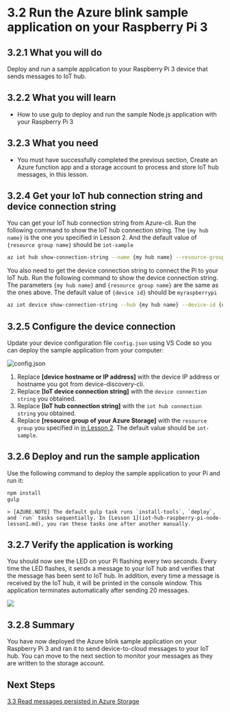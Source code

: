 # 3.2 Run the Azure blink sample application on your Raspberry Pi 3
## 3.2.1 What you will do
Deploy and run a sample application to your Raspberry Pi 3 device that sends messages to IoT hub.

## 3.2.2 What you will learn
- How to use gulp to deploy and run the sample Node.js application with your Raspberry Pi 3

## 3.2.3 What you need
- You must have successfully completed the previous section, Create an Azure function app and a storage account to process and store IoT hub messages, in this lesson.

## 3.2.4 Get your IoT hub connection string and device connection string
You can get your IoT hub connection string from Azure-cli. Run the following command to show the IoT hub connection string. The `{my hub name}` is the one you specified in Lesson 2. And the default value of `{resource group name}` should be `iot-sample` 

```bash
az iot hub show-connection-string --name {my hub name} --resource-group {resource group name}
```

You also need to get the device connection string to connect the Pi to your IoT hub. Run the following command to show the device connection string. The parameters `{my hub name}` and `{resource group name}` are the same as the ones above. The default value of `{device id}` should be `myraspberrypi` 

```bash
az iot device show-connection-string --hub {my hub name} --device-id {device id} --resource-group {resource group name}
```

## 3.2.5 Configure the device connection
Update your device configuration file `config.json` using VS Code so you can deploy the sample application from your computer:

![config.json](media/iot-hub-raspberry-pi-lessons/lesson3/config.png)

1. Replace **[device hostname or IP address]** with the device IP address or hostname you got from device-discovery-cli. 
2. Replace **[IoT device connection string]** with the `device connection string` you obtained.
3. Replace **[IoT hub connection string]** with the `iot hub connection string` you obtained. 
4. Replace **[resource group of your Azure Storage]** with the `resource group` you specified in [in Lesson 2](iot-hub-raspberry-pi-node-lesson2-prepare_azure_iot_hub.md). The default value should be `iot-sample`.

## 3.2.6 Deploy and run the sample application
Use the following command to deploy the sample application to your Pi and run it:

```bash
npm install
gulp
```

    > [AZURE.NOTE] The default gulp task runs `install-tools`, `deploy`, and `run` tasks sequentially. In [Lesson 1](iot-hub-raspberry-pi-node-lesson1.md), you ran these tasks one after another manually.

## 3.2.7 Verify the application is working
You should now see the LED on your Pi flashing every two seconds. Every time the LED flashes, it sends a message to your IoT hub and verifies that the message has been sent to IoT hub. In addition, every time a message is received by the IoT hub, it will be printed in the console window. This application terminates automatically after sending 20 messages.

![](media/iot-hub-raspberry-pi-lessons/lesson3/gulp_run.png)

## 3.2.8 Summary
You have now deployed the Azure blink sample application on your Raspberry Pi 3 and ran it to send device-to-cloud messages to your IoT hub. You can move to the next section to monitor your messages as they are written to the storage account.

## Next Steps
[3.3 Read messages persisted in Azure Storage](iot-hub-raspberry-pi-node-lesson3-read-table-storage.md)